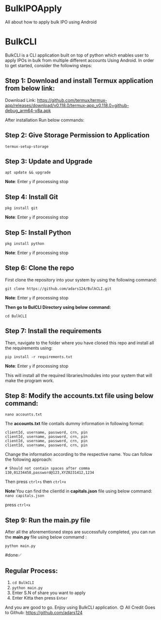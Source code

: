 # BulkIPOApply
All about how to apply bulk IPO using Android 

# BulkCLI

BulkCLI is a CLI application built on top of python which enables user to apply IPOs in bulk from multiple different accounts Using Android. In order to get started, consider the following steps:

## Step 1: Download and install Termux application from below link:
Download Link: https://github.com/termux/termux-app/releases/download/v0.118.0/termux-app_v0.118.0+github-debug_arm64-v8a.apk

After installation Run below commands:

## Step 2: Give Storage Permission to Application
 ```
termux-setup-storage
```
## Step 3: Update and Upgrade 
```
apt update && upgrade
```
**Note**: Enter `y` if processing stop
## Step 4: Install Git
```
pkg install git
```
**Note**: Enter `y` if processing stop

## Step 5: Install Python
```
pkg install python
```
**Note**: Enter `y` if processing stop

## Step 6: Clone the repo
First clone the repository into your system by using the following command:
```
git clone https://github.com/adars124/BulkCLI.git
```
**Note**: Enter `y` if processing stop

**Then go to BulCLI Directory using below command:**
```
cd BulkCLI
```

## Step 7: Install the requirements
Then, navigate to the folder where you have cloned this repo and install all the requirements using:
```
pip install -r requirements.txt
```
**Note**: Enter `y` if processing stop

This will install all the required libraries/modules into your system that will make the program work.


## Step 8: Modify the accounts.txt file using below command:
```
nano accounts.txt
```

The **accounts.txt** file contails dummy information in following format:

```
clientId, username, password, crn, pin
clientId, username, password, crn, pin
clientId, username, password, crn, pin
clientId, username, password, crn, pin
```
Change the information according to the respective name. You can follow the following approach:

```
# Should not contain spaces after comma
130,01234458,password@123,XYZ0231412,1234
```
Then press ```ctrl+s``` then ```ctrl+x```

**Note**:You can find the clientId in **capitals.json** file using below command:
```nano capitals.json```

press ```ctrl+x```

## Step 9: Run the **main.py** file
After all the aforementioned steps are successfully completed, you can run the **main.py** file using below commamd :
```
python main.py
```
#done✅
## Regular Process:
1) ```cd BulkCLI```
2) ```python main.py```
3) Enter S.N of share you want to apply
4) Enter Kitta then press `Enter`

And you are good to go. Enjoy using BulkCLI application. 😊
All Credit Goes to Github: https://github.com/adars124
